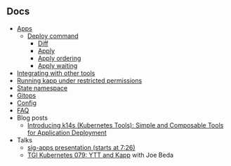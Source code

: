 ## Docs

- [Apps](apps.md)
  - [Deploy command](apps.md#deploy)
    - [Diff](diff.md)
    - [Apply](apply.md)
    - [Apply ordering](apply-ordering.md)
    - [Apply waiting](apply-waiting.md)
- [Integrating with other tools](integrating-with-other-tools.md)
- [Running kapp under restricted permissions](rbac.md)
- [State namespace](state-namespace.md)
- [Gitops](gitops.md)
- [Config](config.md)
- [FAQ](faq.md)
- Blog posts
  - [Introducing k14s (Kubernetes Tools): Simple and Composable Tools for Application Deployment](https://content.pivotal.io/blog/introducing-k14s-kubernetes-tools-simple-and-composable-tools-for-application-deployment)
- Talks
  - [sig-apps presentation (starts at 7:26)](https://www.youtube.com/watch?v=lYrt1cF6IoE&feature=youtu.be&t=446)
  - [TGI Kubernetes 079: YTT and Kapp](https://www.youtube.com/watch?v=CSglwNTQiYg) with Joe Beda
